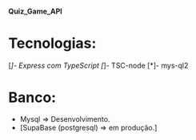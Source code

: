 #### Quiz_Game_API

# Tecnologias:
 [*]- Express com TypeScript
 [*]- TSC-node
 [*]- mys-ql2

 # Banco:
 * Mysql => Desenvolvimento.
 * [SupaBase (postgresql) => em produção.]

 
 
